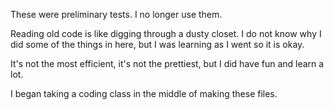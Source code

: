 These were preliminary tests. I no longer use them. 

Reading old code is like digging through a dusty closet. I do not know why I did some of the things in here, but I was learning as I went so it is okay.

It's not the most efficient, it's not the prettiest, but I did have fun and learn a lot.

I began taking a coding class in the middle of making these files. 
